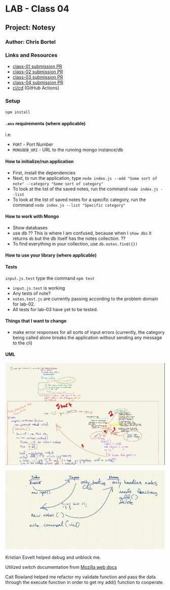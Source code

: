 # LAB - Class 04

## Project: Notesy

### Author: Chris Bortel

### Links and Resources
- [class-01 submission PR](https://github.com/Chris-Bortel-401-advanced-javascript/notes/pull/1)
- [class-02 submission PR](https://github.com/Chris-Bortel-401-advanced-javascript/notes/pull/2)
- [class-03 submission PR](https://github.com/Chris-Bortel-401-advanced-javascript/notes/pull/4)
- [class-04 submission PR](https://github.com/Chris-Bortel-401-advanced-javascript/notes/pull/5)
- [ci/cd](http://xyz.com) (GitHub Actions)

### Setup
``npm install``

#### `.env` requirements (where applicable)
i.e.

- `PORT` - Port Number
- `MONGODB_URI` - URL to the running mongo instance/db

#### How to initialize/run application

- First, install the dependencies
- Next, to run the application, type ``node index.js --add "Some sort of note" --category "Some sort of category"``
- To look at the list of the saved notes, run the command ``node index.js --list``
- To look at the list of saved notes for a specific category, run the command ``node index.js --list "Specific category"``

#### How to work with Mongo
- Show databases
- use db
?? This is where I am confused, because when I ``show dbs`` it returns ``db`` but the db itself has the notes collection. ??
- To find everything in your collection, use ``db.notes.find({})``

#### How to use your library (where applicable)

#### Tests

``input.js.test`` type the command ``npm test``
- ```input.js.test``` is working
- Any tests of note?
- ``notes.test.js`` are currently passing according to the problem domain for lab-02.
- All tests for lab-03 have yet to be tested.

#### Things that I want to change
- make error responses for all sorts of input errors (currently, the category being called alone breaks the application without sending any message to the cli)

#### UML
![Initial Notesy UML](images/ititial-notesy-uml.jpg)


![Refined Notesy UML](images/refined-notesy-uml.jpg)


Kristian Esvelt helped debug and unblock me. 

Utilized switch documentation from [Mozilla web docs](https://developer.mozilla.org/en-US/docs/Web/JavaScript/Reference/Statements/switch)

Cait Rowland helped me refactor my validate function and pass the data through the execute function in order to get my add() function to cooperate.




<!-- # Lab Submission Instructions: Standard Node.js Applications

## Before You Begin

Refer to the [Common Lab Submission Guide](README.md) for general guidelines and instructions common to all lab submissions

### Deployment

Depending on the lab, you may be building a command line application or just a library. In either case ...

- Assume other developers will be downloading and using your app or library from your GitHub Repository
- Pay special attention to the developer centric parts of your README
  - How do I install the app or library?
  - How do I test the app or library?
  - For Applications:
    - How do I run the app?
    - How do I set up the app?
- **Stretch Goal: Publish your App or Library to NPM**
  - Libraries: This would allow anyone to do an `npm install` of your library
  - Apps: This would allow a user to do an `npm install -g` of your application and run it from their command line
    - This requires a new `bin` section in your `package.json`

### Testing

- Write a complete set of tests for all functional units and modules
- Your tests must be running green on Github Actions

### Documentation

#### Compose a UML or Process/Data Flow Diagram for every application

 [UML Reference](https://www.uml-diagrams.org/index-examples.html)

- This should be the first thing you do when beginning work on a lab assignment.
- Draw the process/data flow of your application and map it to the code you will need to write or evaluate/fix.

#### JSDoc

[Official Documentation](http://usejsdoc.org/about-getting-started.html) | [Cheat Sheet](https://devhints.io/jsdoc) | [Style Guide](https://github.com/shri/JSDoc-Style-Guide)

- Write proper jsDoc for every function, module, and class.
  - Be descriptive about the functions' purpose
  - Declare data types for params and return values -->

